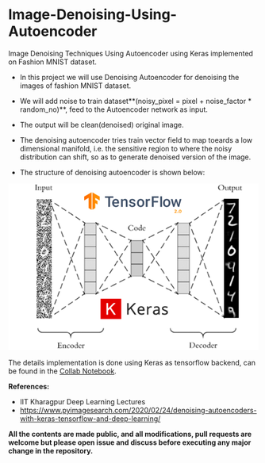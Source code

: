 # Image-Denoising-Using-Autoencoder

Image Denoising Techniques Using Autoencoder using Keras implemented on Fashion MNIST dataset.

* In this project we will use Denoising Autoencoder for denoising the images of fashion MNIST dataset.

* We will add noise to train dataset**(noisy_pixel = pixel + noise_factor * random_no)**, feed to the Autoencoder network as input.

* The output will be clean(denoised) original image.

* The denoising autoencoder tries train vector field to map toeards a low dimensional manifold, i.e. the sensitive region to where the noisy distribution can shift, so as to generate denoised version of the image.

* The structure of denoising autoencoder is shown below:

![Image](https://github.com/sayan0506/Image-Denoising-Using-Autoencoder/blob/master/Images/keras_denoising_autoencoder_header.png)

The details implementation is done using Keras as tensorflow backend, can be found in the [Collab Notebook](https://github.com/sayan0506/Image-Denoising-Using-Autoencoder/blob/master/Autoencoder_for_image_denoising.ipynb).

**References:**

* IIT Kharagpur Deep Learning Lectures
* https://www.pyimagesearch.com/2020/02/24/denoising-autoencoders-with-keras-tensorflow-and-deep-learning/


**All the contents are made public, and all modifications, pull requests are welcome but please open issue and discuss before executing any major change in the repository.**



